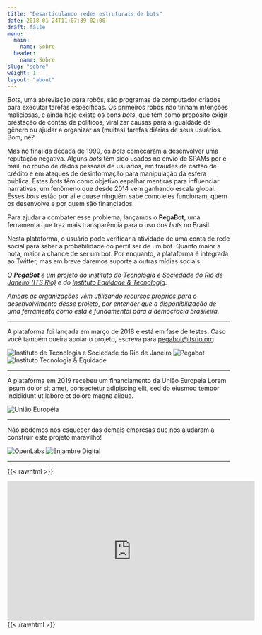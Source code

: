 ```yaml
---
title: "Desarticulando redes estruturais de bots"
date: 2018-01-24T11:07:39-02:00
draft: false
menu:
  main:
    name: Sobre
  header:
    name: Sobre
slug: "sobre"
weight: 1
layout: "about"
---
```


_Bots_, uma abreviação para robôs, são programas de computador criados para executar tarefas específicas. Os primeiros robôs não tinham intenções maliciosas, e ainda hoje existe os bons _bots_, que têm como propósito exigir prestação de contas de políticos, viralizar causas para a igualdade de gênero ou ajudar a organizar as (muitas) tarefas diárias de seus usuários. Bom, né?

Mas no final da década de 1990, os _bots_ começaram a desenvolver uma reputação negativa. Alguns _bots_ têm sido usados no envio de SPAMs por e-mail, no roubo de dados pessoais de usuários, em fraudes de cartão de crédito e em ataques de desinformação para manipulação da esfera pública. Estes _bots_ têm como objetivo espalhar mentiras para influenciar narrativas, um fenômeno que desde 2014 vem ganhando escala global. Esses _bots_ estão por aí e quase ninguém sabe como eles funcionam, quem os desenvolve e por quem são financiados.

Para ajudar a combater esse problema, lançamos o **PegaBot**, uma ferramenta que traz mais transparência para o uso dos _bots_ no Brasil.

Nesta plataforma, o usuário pode verificar a atividade de uma conta de rede social para saber a probabilidade do perfil ser de um bot. Quanto maior a nota, maior a chance de ser um bot. Por enquanto, a plataforma é integrada ao Twitter, mas em breve daremos suporte a outras mídias sociais.

_O **PegaBot** é um projeto do [Instituto do Tecnologia e Sociedade do Rio de Janeiro (ITS Rio)](https://itsrio.org/) e do [Instituto Equidade &amp; Tecnologia](http://tecnologiaequidade.org.br/)_.

_Ambas as organizações vêm utilizando recursos próprios para o desenvolvimento desse projeto, por entender que a disponibilização de uma ferramenta como esta é fundamental para a democracia brasileira._

---

A plataforma foi lançada em março de 2018 e está em fase de testes. Caso você também queira apoiar o projeto, escreva para pegabot@itsrio.org

![Instituto de Tecnologia e Sociedade do Rio de Janeiro](/assets/images/its.png)
![Pegabot](/assets/images/logotype__vertical.svg)
![Instituto Tecnologia &amp; Equidade](/assets/images/ite.png)

---

A plataforma em 2019 recebeu um financiamento da União Europeia Lorem ipsum dolor sit amet, consectetur adipiscing elit, sed do eiusmod tempor incididunt ut labore et dolore magna aliqua.

![União Européia](/assets/images/Flag_of_Europe.svg)

---

Não podemos nos esquecer das demais empresas que nos ajudaram a construir este projeto maravilho!

![OpenLabs](/assets/images/openlabs--gray-bg.png)
![Enjambre Digital](/assets/images/enjambre.png)

---
{{< rawhtml >}}
<iframe width="560" height="315" src="https://www.youtube.com/embed/wRfFalcGEoo" frameborder="0" allow="accelerometer; autoplay; encrypted-media; gyroscope; picture-in-picture" allowfullscreen></iframe>
{{< /rawhtml >}}
